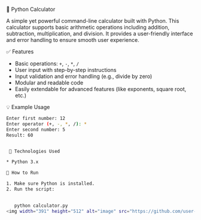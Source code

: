 
 🧮 Python Calculator

A simple yet powerful command-line calculator built with Python. This calculator supports basic arithmetic operations including addition, subtraction, multiplication, and division. It provides a user-friendly interface and error handling to ensure smooth user experience.

 ✅ Features

* Basic operations: `+`, `-`, `*`, `/`
* User input with step-by-step instructions
* Input validation and error handling (e.g., divide by zero)
* Modular and readable code
* Easily extendable for advanced features (like exponents, square root, etc.)

💡 Example Usage

```bash
Enter first number: 12
Enter operator (+, -, *, /): *
Enter second number: 5
Result: 60


 🔧 Technologies Used

* Python 3.x

📂 How to Run

1. Make sure Python is installed.
2. Run the script:

  
   python calculator.py
<img width="391" height="512" alt="image" src="https://github.com/user-attachments/assets/9562f988-c4b3-4236-bc79-41e015605045" />


 

